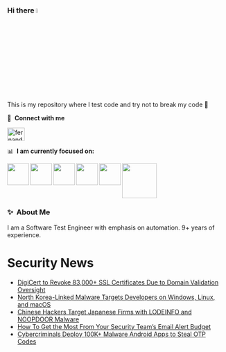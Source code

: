 ### Hi there <a href="https://www.gautamkrishnar.com/"><img src="https://media.giphy.com/media/hvRJCLFzcasrR4ia7z/giphy.gif" width="5%"></a>
This is my repository where I test code and try not to break my code :rofl:

🔗 &nbsp;**Connect with me**
<p align="left">
<a href="https://linkedin.com/in/fernandorlcruz" target="blank"><img align="center" src="https://raw.githubusercontent.com/rahuldkjain/github-profile-readme-generator/master/src/images/icons/Social/linked-in-alt.svg" alt="fernando cruz" height="30" width="40" /></a>
  
📊 &nbsp;**I am currently focused on:**

<img align="left" width='50' height='50' src="https://cdn.jsdelivr.net/gh/devicons/devicon/icons/python/python-original-wordmark.svg" />
<img align="left" width='50' height='50' src="https://cdn.jsdelivr.net/gh/devicons/devicon/icons/csharp/csharp-original.svg" />
<img align="left" width='50' height='50' src="https://cdn.jsdelivr.net/gh/devicons/devicon/icons/jenkins/jenkins-original.svg" />
<img align="left" width='50' height='50' src="https://specflow.org/wp-content/uploads/2021/05/SpecFlow-Icon.png" />
<img align="left" width='50' height='50' src="https://www.svgrepo.com/show/306098/githubactions.svg" />
<img width='80' height='80' src="https://cdn2.vectorstock.com/i/1000x1000/64/81/security-testing-concept-icon-safety-audit-key-vector-29166481.jpg" />
          
          
  
### ✨&nbsp; About Me

I am a Software Test Engineer with emphasis on automation. 9+ years of experience.

# Security News
<!-- BLOG-POST-LIST:START -->
- [DigiCert to Revoke 83,000+ SSL Certificates Due to Domain Validation Oversight](https://thehackernews.com/2024/07/digicert-to-revoke-83000-ssl.html)
- [North Korea-Linked Malware Targets Developers on Windows, Linux, and macOS](https://thehackernews.com/2024/07/north-korea-linked-malware-targets.html)
- [Chinese Hackers Target Japanese Firms with LODEINFO and NOOPDOOR Malware](https://thehackernews.com/2024/07/chinese-hackers-target-japanese-firms.html)
- [How To Get the Most From Your Security Team’s Email Alert Budget](https://thehackernews.com/2024/07/how-to-get-most-from-your-security.html)
- [Cybercriminals Deploy 100K+ Malware Android Apps to Steal OTP Codes](https://thehackernews.com/2024/07/cybercriminals-deploy-100k-malware.html)
<!-- BLOG-POST-LIST:END -->
